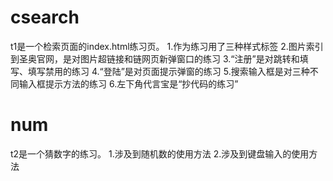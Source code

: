 # csearch
t1是一个检索页面的index.html练习页。
1.作为练习用了三种样式标签
2.图片索引到圣奥官网，是对图片超链接和链网页新弹窗口的练习
3.“注册”是对跳转和填写、填写禁用的练习
4.“登陆”是对页面提示弹窗的练习
5.搜索输入框是对三种不同输入框提示方法的练习
6.左下角代言宝是“抄代码的练习”


# num
t2是一个猜数字的练习。
1.涉及到随机数的使用方法
2.涉及到键盘输入的使用方法
